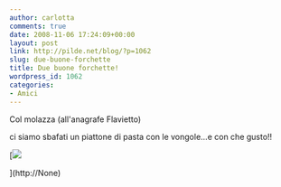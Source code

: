 ```yaml
---
author: carlotta
comments: true
date: 2008-11-06 17:24:09+00:00
layout: post
link: http://pilde.net/blog/?p=1062
slug: due-buone-forchette
title: Due buone forchette!
wordpress_id: 1062
categories:
- Amici
---
```


Col molazza (all'anagrafe Flavietto)


 ci siamo sbafati un piattone di pasta con le vongole...e con che gusto!!

[![]({{baseurl}}/uploads/2008/11/molazza.jpg)


](http://None)



